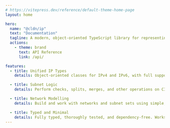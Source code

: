 ```yaml
---
# https://vitepress.dev/reference/default-theme-home-page
layout: home

hero:
  name: "@cldn/ip"
  text: "Documentation"
  tagline: A modern, object-oriented TypeScript library for representing and performing arithmetic on IP addresses and subnets.
  actions:
    - theme: brand
      text: API Reference
      link: /api/

features:
  - title: Unified IP Types
    details: Object-oriented classes for IPv4 and IPv6, with full support for IPv4-mapped IPv6 addresses.

  - title: Subnet Logic
    details: Perform checks, splits, merges, and other operations on CIDR-based subnets.

  - title: Network Modelling
    details: Build and work with networks and subnet sets using simple, composable tools.

  - title: Typed and Minimal
    details: Fully typed, thoroughly tested, and dependency-free. Works in any JS or TS environment.
---
```

